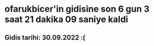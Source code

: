 # ofarukbicer'in gidisine son 6 gun 3 saat 21 dakika 09 saniye kaldi

## Gidis tarihi: 30.09.2022 :(